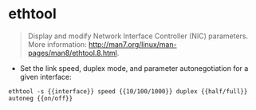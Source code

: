 # ethtool

> Display and modify Network Interface Controller (NIC) parameters.
> More information: <http://man7.org/linux/man-pages/man8/ethtool.8.html>.

- Set the link speed, duplex mode, and parameter autonegotiation for a given interface:

`ethtool -s {{interface}} speed {{10/100/1000}} duplex {{half/full}} autoneg {{on/off}}`
